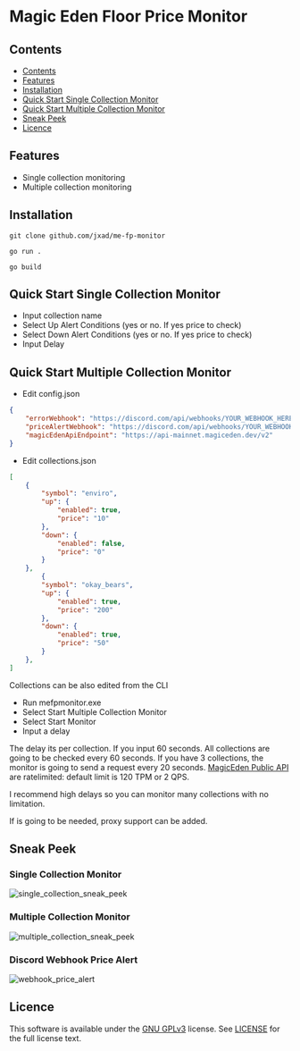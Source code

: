 # Magic Eden Floor Price Monitor
## Contents
- [Contents](#contents)
- [Features](#features)
- [Installation](#installation)
- [Quick Start Single Collection Monitor](#quick-start-single-collection-monitor)
- [Quick Start Multiple Collection Monitor](#quick-start-multiple-collection-monitor) 
- [Sneak Peek](#sneak-peek)
- [Licence](#licence)

## Features
- Single collection monitoring
- Multiple collection monitoring

## Installation
```
git clone github.com/jxad/me-fp-monitor
```

```
go run .
```

```
go build
```

## Quick Start Single Collection Monitor
- Input collection name
- Select Up Alert Conditions (yes or no. If yes price to check)
- Select Down Alert Conditions (yes or no. If yes price to check) 
- Input Delay

## Quick Start Multiple Collection Monitor
- Edit config.json
```json
{
    "errorWebhook": "https://discord.com/api/webhooks/YOUR_WEBHOOK_HERE",
    "priceAlertWebhook": "https://discord.com/api/webhooks/YOUR_WEBHOOK_HERE",
    "magicEdenApiEndpoint": "https://api-mainnet.magiceden.dev/v2"
}
```
- Edit collections.json
```json
[
	{
		"symbol": "enviro",
		"up": {
			"enabled": true,
			"price": "10"
		},
		"down": {
			"enabled": false,
			"price": "0"
		}
	},
		{
		"symbol": "okay_bears",
		"up": {
			"enabled": true,
			"price": "200"
		},
		"down": {
			"enabled": true,
			"price": "50"
		}
	},
]
```
Collections can be also edited from the CLI

- Run mefpmonitor.exe
- Select Start Multiple Collection Monitor
- Select Start Monitor
- Input a delay
 
The delay its per collection. If you input 60 seconds. All collections are going to be checked every 60 seconds.
If you have 3 collections, the monitor is going to send a request every 20 seconds. [MagicEden Public API](https://api.magiceden.dev/) are ratelimited: default limit is 120 TPM or 2 QPS.

I recommend high delays so you can monitor many collections with no limitation.

If is going to be needed, proxy support can be added.

## Sneak Peek
### Single Collection Monitor
![single_collection_sneak_peek](https://user-images.githubusercontent.com/35408842/171857198-f302da22-fa29-4940-8fd3-f4091c5e1a39.gif)

### Multiple Collection Monitor
![multiple_collection_sneak_peek](https://user-images.githubusercontent.com/35408842/171858257-45d6b6b1-79dc-42d4-8da9-6e2f8392c4f8.gif)

### Discord Webhook Price Alert
![webhook_price_alert](https://user-images.githubusercontent.com/35408842/171857301-4a9a5a82-e7ee-4250-9a6e-2012e0c0ba6e.PNG)

## Licence
This software is available under the [GNU GPLv3](https://www.gnu.org/licenses/gpl-3.0.html) license. See [LICENSE](https://github.com/jxad/me-fp-monitor/blob/master/LICENSE) for the full license text.
